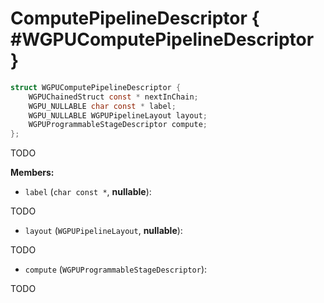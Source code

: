 

# ComputePipelineDescriptor { #WGPUComputePipelineDescriptor }

```C
struct WGPUComputePipelineDescriptor {
    WGPUChainedStruct const * nextInChain;
    WGPU_NULLABLE char const * label;
    WGPU_NULLABLE WGPUPipelineLayout layout;
    WGPUProgrammableStageDescriptor compute;
};
```


TODO


**Members:**


 - `label` (`char const *`, **nullable**):


TODO


 - `layout` (`WGPUPipelineLayout`, **nullable**):


TODO


 - `compute` (`WGPUProgrammableStageDescriptor`):


TODO




